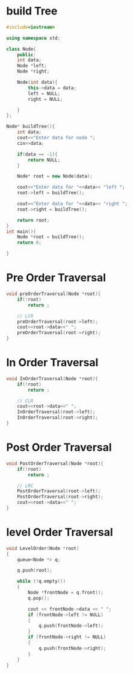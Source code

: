 # build Tree
```cpp
#include<iostream>

using namespace std;

class Node{
    public:
    int data;
    Node *left;
    Node *right;

    Node(int data){
        this->data = data;
        left = NULL;
        right = NULL;

    }
};

Node* buildTree(){
    int data;
    cout<<"Enter data for node ";
    cin>>data;

    if(data == -1){
        return NULL;
    }

    Node* root = new Node(data);

    cout<<"Enter data for "<<data<< "left ";
    root->left = buildTree();

    cout<<"Enter data for "<<data<< "right ";
    root->right = buildTree();

    return root;
}
int main(){
    Node *root = buildTree();
    return 0;

}
```

# Pre Order Traversal

```cpp
void preOrderTraversal(Node *root){
    if(!root)
        return ;

    // LCR
    preOrderTraversal(root->left);
    cout<<root->data<<" ";
    preOrderTraversal(root->right);
}
```

# In Order Traversal

```cpp
void InOrderTraversal(Node *root){
    if(!root)
        return ;

    // CLR
    cout<<root->data<<" ";
    InOrderTraversal(root->left);
    InOrderTraversal(root->right);
}
```

# Post Order Traversal
```cpp
void PostOrderTraversal(Node *root){
    if(!root)
        return ;

    // LRC
    PostOrderTraversal(root->left);
    PostOrderTraversal(root->right);
    cout<<root->data<<" ";
}

```
# level Order Traversal

```cpp
void LevelOrder(Node *root)
{
    queue<Node *> q;

    q.push(root);

    while (!q.empty())
    {
        Node *frontNode = q.front();
        q.pop();

        cout << frontNode->data << " ";
        if (frontNode->left != NULL)
        {
            q.push(frontNode->left);
        }
        if (frontNode->right != NULL)
        {
            q.push(frontNode->right);
        }
    }
}

```

```cpp

```

```cpp

```

```cpp

```

```cpp

```

```cpp

```

```cpp

```

```cpp

```

```cpp

```

```cpp

```

```cpp

```

```cpp

```

```cpp

```
